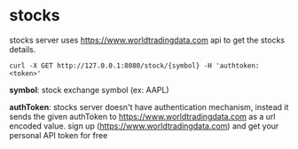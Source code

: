 # stocks

stocks server uses https://www.worldtradingdata.com api to get the stocks details.

```
curl -X GET http://127.0.0.1:8080/stock/{symbol} -H 'authtoken: <token>'
```

**symbol**: 
stock exchange symbol (ex: AAPL)

**authToken**:
stocks server doesn't have authentication mechanism, 
instead it sends the given authToken to https://www.worldtradingdata.com as a url encoded value.
sign up (https://www.worldtradingdata.com) and get your personal API token for free 